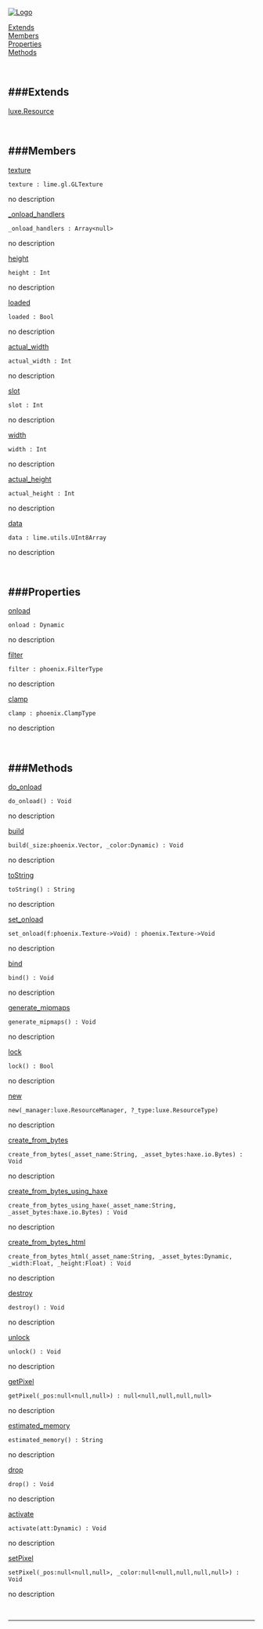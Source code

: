 
[![Logo](http://luxeengine.com/images/logo.png)](index.html)


[Extends](#Extends)   
[Members](#Members)   
[Properties](#Properties)   
[Methods](#Methods)   


&nbsp;   

<a class="lift" name="Extends" ></a>
###Extends   
---
<a class="lift" name="luxe.Resource" href="luxe.Resource.html">luxe.Resource</a>

&nbsp;   

<a class="lift" name="Members" ></a>
###Members   
---
<a class="lift" name="texture" href="#texture">texture</a>



    texture : lime.gl.GLTexture

<span class="small_desc_flat"> no description </span>   

<a class="lift" name="_onload_handlers" href="#_onload_handlers">_onload_handlers</a>



    _onload_handlers : Array<null>

<span class="small_desc_flat"> no description </span>   

<a class="lift" name="height" href="#height">height</a>



    height : Int

<span class="small_desc_flat"> no description </span>   

<a class="lift" name="loaded" href="#loaded">loaded</a>



    loaded : Bool

<span class="small_desc_flat"> no description </span>   

<a class="lift" name="actual_width" href="#actual_width">actual_width</a>



    actual_width : Int

<span class="small_desc_flat"> no description </span>   

<a class="lift" name="slot" href="#slot">slot</a>



    slot : Int

<span class="small_desc_flat"> no description </span>   

<a class="lift" name="width" href="#width">width</a>



    width : Int

<span class="small_desc_flat"> no description </span>   

<a class="lift" name="actual_height" href="#actual_height">actual_height</a>



    actual_height : Int

<span class="small_desc_flat"> no description </span>   

<a class="lift" name="data" href="#data">data</a>



    data : lime.utils.UInt8Array

<span class="small_desc_flat"> no description </span>   

&nbsp;   

<a class="lift" name="Properties" ></a>
###Properties   
---
<a class="lift" name="onload" href="#onload">onload</a>



    onload : Dynamic

<span class="small_desc_flat"> no description </span>   

<a class="lift" name="filter" href="#filter">filter</a>



    filter : phoenix.FilterType

<span class="small_desc_flat"> no description </span>   

<a class="lift" name="clamp" href="#clamp">clamp</a>



    clamp : phoenix.ClampType

<span class="small_desc_flat"> no description </span>   

&nbsp;   

<a class="lift" name="Methods" ></a>
###Methods   
---
<a class="lift" name="do_onload" href="#do_onload">do_onload</a>



    do_onload() : Void

<span class="small_desc_flat"> no description </span>   

<a class="lift" name="build" href="#build">build</a>



    build(_size:phoenix.Vector, _color:Dynamic) : Void

<span class="small_desc_flat"> no description </span>   

<a class="lift" name="toString" href="#toString">toString</a>



    toString() : String

<span class="small_desc_flat"> no description </span>   

<a class="lift" name="set_onload" href="#set_onload">set_onload</a>



    set_onload(f:phoenix.Texture->Void) : phoenix.Texture->Void

<span class="small_desc_flat"> no description </span>   

<a class="lift" name="bind" href="#bind">bind</a>



    bind() : Void

<span class="small_desc_flat"> no description </span>   

<a class="lift" name="generate_mipmaps" href="#generate_mipmaps">generate_mipmaps</a>



    generate_mipmaps() : Void

<span class="small_desc_flat"> no description </span>   

<a class="lift" name="lock" href="#lock">lock</a>



    lock() : Bool

<span class="small_desc_flat"> no description </span>   

<a class="lift" name="new" href="#new">new</a>



    new(_manager:luxe.ResourceManager, ?_type:luxe.ResourceType) 

<span class="small_desc_flat"> no description </span>   

<a class="lift" name="create_from_bytes" href="#create_from_bytes">create_from_bytes</a>



    create_from_bytes(_asset_name:String, _asset_bytes:haxe.io.Bytes) : Void

<span class="small_desc_flat"> no description </span>   

<a class="lift" name="create_from_bytes_using_haxe" href="#create_from_bytes_using_haxe">create_from_bytes_using_haxe</a>



    create_from_bytes_using_haxe(_asset_name:String, _asset_bytes:haxe.io.Bytes) : Void

<span class="small_desc_flat"> no description </span>   

<a class="lift" name="create_from_bytes_html" href="#create_from_bytes_html">create_from_bytes_html</a>



    create_from_bytes_html(_asset_name:String, _asset_bytes:Dynamic, _width:Float, _height:Float) : Void

<span class="small_desc_flat"> no description </span>   

<a class="lift" name="destroy" href="#destroy">destroy</a>



    destroy() : Void

<span class="small_desc_flat"> no description </span>   

<a class="lift" name="unlock" href="#unlock">unlock</a>



    unlock() : Void

<span class="small_desc_flat"> no description </span>   

<a class="lift" name="getPixel" href="#getPixel">getPixel</a>



    getPixel(_pos:null<null,null>) : null<null,null,null,null>

<span class="small_desc_flat"> no description </span>   

<a class="lift" name="estimated_memory" href="#estimated_memory">estimated_memory</a>



    estimated_memory() : String

<span class="small_desc_flat"> no description </span>   

<a class="lift" name="drop" href="#drop">drop</a>



    drop() : Void

<span class="small_desc_flat"> no description </span>   

<a class="lift" name="activate" href="#activate">activate</a>



    activate(att:Dynamic) : Void

<span class="small_desc_flat"> no description </span>   

<a class="lift" name="setPixel" href="#setPixel">setPixel</a>



    setPixel(_pos:null<null,null>, _color:null<null,null,null,null>) : Void

<span class="small_desc_flat"> no description </span>   



&nbsp;
&nbsp;
&nbsp;

---  


&nbsp;   
&nbsp;   